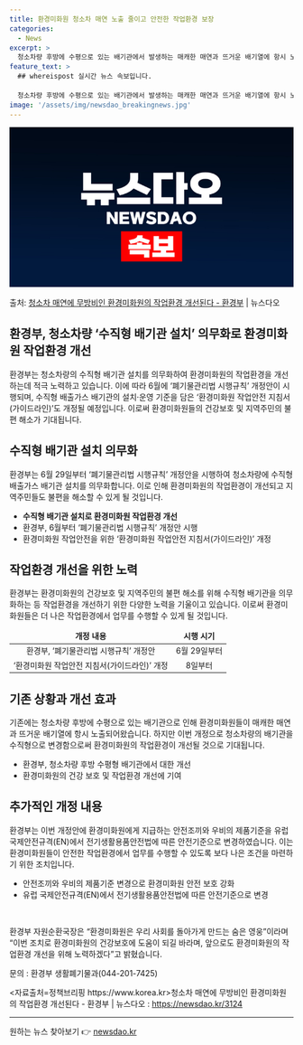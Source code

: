```yaml
---
title: 환경미화원 청소차 매연 노출 줄이고 안전한 작업환경 보장
categories:
  - News
excerpt: >
  청소차량 후방에 수평으로 있는 배기관에서 발생하는 매캐한 매연과 뜨거운 배기열에 항시 노출되었던 환경미화원의…
feature_text: >
  ## whereispost 실시간 뉴스 속보입니다.

  청소차량 후방에 수평으로 있는 배기관에서 발생하는 매캐한 매연과 뜨거운 배기열에 항시 노출되었던 환경미화원의…
image: '/assets/img/newsdao_breakingnews.jpg'
---
```


![뉴스다오 속보](/assets/img/newsdao_breakingnews.jpg)

<p>출처: <a href="https://newsdao.kr/3124" rel="dofollow">청소차 매연에 무방비인 환경미화원의 작업환경 개선된다 - 환경부</a> | 뉴스다오</p>

<h2>환경부, 청소차량 ‘수직형 배기관 설치’ 의무화로 환경미화원 작업환경 개선</h2>
<p data-ke-size="size16">환경부는 청소차량의 수직형 배기관 설치를 의무화하여 환경미화원의 작업환경을 개선하는데 적극 노력하고 있습니다. 이에 따라 6월에 ‘폐기물관리법 시행규칙’ 개정안이 시행되며, 수직형 배출가스 배기관의 설치·운영 기준을 담은 ‘환경미화원 작업안전 지침서(가이드라인)’도 개정될 예정입니다. 이로써 환경미화원들의 건강보호 및 지역주민의 불편 해소가 기대됩니다.</p>
<h2 data-ke-size="size24">수직형 배기관 설치 의무화</h2>
<p>환경부는 6월 29일부터 ‘폐기물관리법 시행규칙’ 개정안을 시행하여 청소차량에 수직형 배출가스 배기관 설치를 의무화합니다. 이로 인해 환경미화원의 작업환경이 개선되고 지역주민들도 불편을 해소할 수 있게 될 것입니다. </p>
<ul>
<li><b>수직형 배기관 설치로 환경미화원 작업환경 개선</b></li>
<li>환경부, 6월부터 ‘폐기물관리법 시행규칙’ 개정안 시행</li>
<li>환경미화원 작업안전을 위한 ‘환경미화원 작업안전 지침서(가이드라인)’ 개정</li>
</ul>
<h2 data-ke-size="size24">작업환경 개선을 위한 노력</h2>
<p>환경부는 환경미화원의 건강보호 및 지역주민의 불편 해소를 위해 수직형 배기관을 의무화하는 등 작업환경을 개선하기 위한 다양한 노력을 기울이고 있습니다. 이로써 환경미화원들은 더 나은 작업환경에서 업무를 수행할 수 있게 될 것입니다. </p>
<table>
<thead>
<tr>
<td style="text-align: center; height: 17px;"><b>개정 내용</b></td>
<td style="text-align: center; height: 17px;"><b>시행 시기</b></td>
</tr>
</thead>
<tbody>
<tr>
<td style="text-align: center; height: 17px;">환경부, ‘폐기물관리법 시행규칙’ 개정안</td>
<td style="text-align: center; height: 17px;">6월 29일부터</td>
</tr>
<tr>
<td style="text-align: center; height: 17px;">‘환경미화원 작업안전 지침서(가이드라인)’ 개정</td>
<td style="text-align: center; height: 17px;">8일부터</td>
</tr>
</tbody>
</table>

<h2 data-ke-size="size24">기존 상황과 개선 효과</h2>
<p>기존에는 청소차량 후방에 수평으로 있는 배기관으로 인해 환경미화원들이 매캐한 매연과 뜨거운 배기열에 항시 노출되어왔습니다. 하지만 이번 개정으로 청소차량의 배기관을 수직형으로 변경함으로써 환경미화원의 작업환경이 개선될 것으로 기대됩니다. </p>
<ul>
<li>환경부, 청소차량 후방 수평형 배기관에서 대한 개선</li>
<li>환경미화원의 건강 보호 및 작업환경 개선에 기여</li>
</ul>

<h2 data-ke-size="size24">추가적인 개정 내용</h2>
<p>환경부는 이번 개정안에 환경미화원에게 지급하는 안전조끼와 우비의 제품기준을 유럽 국제안전규격(EN)에서 전기생활용품안전법에 따른 안전기준으로 변경하였습니다. 이는 환경미화원들이 안전한 작업환경에서 업무를 수행할 수 있도록 보다 나은 조건을 마련하기 위한 조치입니다. </p>
<ul>
<li>안전조끼와 우비의 제품기준 변경으로 환경미화원 안전 보호 강화</li>
<li>유럽 국제안전규격(EN)에서 전기생활용품안전법에 따른 안전기준으로 변경</li>
</ul>
<p data-ke-size="size16">&nbsp;</p>
<p>환경부 자원순환국장은 “환경미화원은 우리 사회를 돌아가게 만드는 숨은 영웅”이라며 “이번 조치로 환경미화원의 건강보호에 도움이 되길 바라며, 앞으로도 환경미화원의 작업환경 개선을 위해 노력하겠다”고 밝혔습니다.</p>
<p>문의 : 환경부 생활폐기물과(044-201-7425)</p>
<p><자료출처=정책브리핑 https://www.korea.kr>청소차 매연에 무방비인 환경미화원의 작업환경 개선된다 - 환경부 | 뉴스다오  : <a href='https://newsdao.kr/3124'>https://newsdao.kr/3124</a></p>
<hr> 

원하는 뉴스 찾아보기 👉 <a href="https://newsdao.kr" rel="dofollow">newsdao.kr</a>


